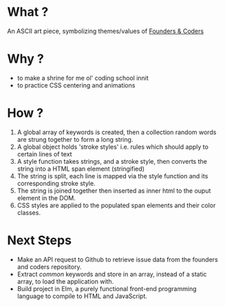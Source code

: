 # What ?

An ASCII art piece, symbolizing themes/values of [Founders & Coders](http://www.foundersandcoders.com/)

# Why ?

- to make a shrine for me ol' coding school innit
- to practice CSS centering and animations 

# How ?

1. A global array of keywords is created, then a collection random words are strung together to form a long string.
2. A global object holds 'stroke styles' i.e. rules which should apply to certain lines of text
3. A style function takes strings, and a stroke style, then converts the string into a HTML span element (stringified)
4. The string is split, each line is mapped via the style function and its corresponding stroke style.
5. The string is joined together then inserted as inner html to the ouput element in the DOM.
6. CSS styles are applied to the populated span elements and their color classes.

# Next Steps

- Make an API request to Github to retrieve issue data from the founders and coders repository.
- Extract *common* keywords and store in an array, instead of a static array, to load the application with.
- Build project in Elm, a purely functional front-end programming language to compile to HTML and JavaScript.